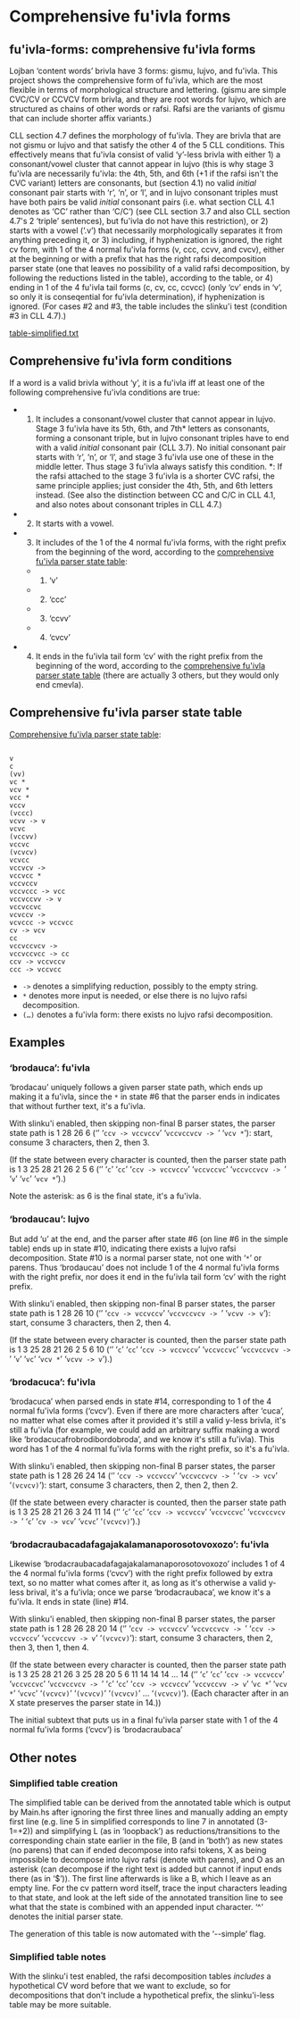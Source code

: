 # Comprehensive fu'ivla forms

## fu'ivla-forms: comprehensive fu'ivla forms

Lojban ‘content words’ brivla have 3 forms: gismu, lujvo, and fu'ivla.  This
project shows the comprehensive form of fu'ivla, which are the most flexible in
terms of morphological structure and lettering.  (gismu are simple CVC/CV or
CCVCV form brivla, and they are root words for lujvo, which are structured as
chains of other words or rafsi.  Rafsi are the variants of gismu that can
include shorter affix variants.)

CLL section 4.7 defines the morphology of fu'ivla. They are brivla that are not
gismu or lujvo and that satisfy the other 4 of the 5 CLL conditions. This
effectively means that fu'ivla consist of valid ‘y’-less brivla with either 1)
a consonant/vowel cluster that cannot appear in lujvo (this is why stage 3
fu'ivla are necessarily fu'ivla: the 4th, 5th, and 6th (+1 if the rafsi isn't
the CVC variant) letters are consonants, but (section 4.1) no valid _initial_
consonant pair starts with ‘r’, ‘n’, or ‘l’, and in lujvo consonant triples
must have both pairs be valid _initial_ consonant pairs (i.e. what section CLL
4.1 denotes as ‘CC’ rather than ‘C/C’) (see CLL section 3.7 and also CLL
section 4.7's 2 ‘triple’ sentences), but fu'ivla do not have this restriction),
or 2) starts with a vowel (‘.v’) that necessarily morphologically separates it
from anything preceding it, or 3) including, if hyphenization is ignored, the
right cv form, with 1 of the 4 normal fu'ivla forms (v, ccc, ccvv, and cvcv),
either at the beginning or with a prefix that has the right rafsi decomposition
parser state (one that leaves no possibility of a valid rafsi decomposition, by
following the reductions listed in the table), according to the table, or 4)
ending in 1 of the 4 fu'ivla tail forms (c, cv, cc, ccvcc) (only ‘cv’ ends in
‘v’, so only it is conseqential for fu'ivla determination), if hyphenization is
ignored.  (For cases #2 and #3, the table includes the slinku'i test (condition
#3 in CLL 4.7).)

[table-simplified.txt](table-simplified.txt)

## Comprehensive fu'ivla form conditions

If a word is a valid brivla without ‘y’, it is a fu'ivla iff at least one of
the following comprehensive fu'ivla conditions are true:

- 1) It includes a consonant/vowel cluster that cannot appear in lujvo.  Stage
  3 fu'ivla have its 5th, 6th, and 7th\* letters as consonants, forming a
  consonant triple, but in lujvo consonant triples have to end with a valid
  _initial_ consonant pair (CLL 3.7).  No initial consonant pair starts with
  ‘r’, ‘n’, or ‘l’, and stage 3 fu'ivla use one of these in the middle letter.
  Thus stage 3 fu'ivla always satisfy this condition.  \*: If the rafsi
  attached to the stage 3 fu'ivla is a shorter CVC rafsi, the same principle
  applies; just consider the 4th, 5th, and 6th letters instead.  (See also the
  distinction between CC and C/C in CLL 4.1, and also notes about consonant
  triples in CLL 4.7.)
- 2) It starts with a vowel.
- 3) It includes of the 1 of the 4 normal fu'ivla forms, with the right prefix
     from the beginning of the word, according to the [comprehensive fu'ivla
     parser state table](table-simplified.txt):
	- 1) ‘v’
	- 2) ‘ccc’
	- 3) ‘ccvv’
	- 4) ‘cvcv’
- 4) It ends in the fu'ivla tail form ‘cv’ with the right prefix from the
     beginning of the word, according to the [comprehensive fu'ivla parser
     state table](table-simplified.txt) (there are actually 3 others, but they
     would only end cmevla).

## Comprehensive fu'ivla parser state table

[Comprehensive fu'ivla parser state table](table-simplified.txt):

```

v
c
(vv)
vc *
vcv *
vcc *
vccv
(vccc)
vcvv -> v
vcvc
(vccvv)
vccvc
(vcvcv)
vcvcc
vccvcv -> 
vccvcc *
vccvccv
vccvccc -> vcc
vccvccvv -> v
vccvccvc
vcvccv -> 
vcvccc -> vccvcc
cv -> vcv
cc
vccvccvcv -> 
vccvccvcc -> cc
ccv -> vccvccv
ccc -> vccvcc
```

- `->` denotes a simplifying reduction, possibly to the empty string.
- `*` denotes more input is needed, or else there is no lujvo rafsi decomposition.
- `(…)` denotes a fu'ivla form: there exists no lujvo rafsi decomposition.

## Examples

### ‘brodauca’: fu'ivla

‘brodacau’ uniquely follows a given parser state path, which ends up making it
a fu'ivla, since the `*` in state #6 that the parser ends in indicates that
without further text, it's a fu'ivla.

With slinku'i enabled, then skipping non-final B parser states, the parser
state path is 1 28 26 6 (‘’ ‘`ccv -> vccvccv`’ ‘`vccvccvcv -> `’ ‘`vcv *`’): start, consume 3 characters, then 2, then 3.

(If the state between every character is counted, then the parser state path is
1 3 25 28 21 26 2 5 6 (‘’ ‘`c`’ ‘`cc`’ ‘`ccv -> vccvccv`’ ‘`vccvccvc`’  ‘`vccvccvcv -> `’ ‘`v`’ ‘`vc`’ ‘`vcv *`’).)

Note the asterisk: as 6 is the final state, it's a fu'ivla.

### ‘brodaucau’: lujvo

But add ‘u’ at the end, and the parser after state #6 (on line #6 in the simple
table) ends up in state #10, indicating there exists a lujvo rafsi
decomposition.  State #10 is a normal parser state, not one with ‘`*`’ or
parens.  Thus ‘brodaucau’ does not include 1 of the 4 normal fu'ivla forms with
the right prefix, nor does it end in the fu'ivla tail form ‘cv’ with the right
prefix.

With slinku'i enabled, then skipping non-final B parser states, the parser
state path is 1 28 26 10 (‘’ ‘`ccv -> vccvccv`’ ‘`vccvccvcv -> `’ ‘`vcvv -> v`’): start, consume 3 characters, then 2, then 4.

(If the state between every character is counted, then the parser state path is
1 3 25 28 21 26 2 5 6 10 (‘’ ‘`c`’ ‘`cc`’ ‘`ccv -> vccvccv`’ ‘`vccvccvc`’  ‘`vccvccvcv -> `’ ‘`v`’ ‘`vc`’ ‘`vcv *`’ ‘`vcvv -> v`’).)

### ‘brodacuca’: fu'ivla

‘brodacuca’ when parsed ends in state #14, corresponding to 1 of the 4 normal
fu'ivla forms (‘cvcv’).  Even if there are more characters after ‘cuca’, no
matter what else comes after it provided it's still a valid y-less brivla, it's
still a fu'ivla (for example, we could add an arbitrary suffix making a word
like ‘brodacucafrobrodibordobroda’, and we know it's still a fu'ivla).  This
word has 1 of the 4 normal fu'ivla forms with the right prefix, so it's a
fu'ivla.

With slinku'i enabled, then skipping non-final B parser states, the parser
state path is 1 28 26 24 14 (‘’ ‘`ccv -> vccvccv`’ ‘`vccvccvcv -> `’ ‘`cv -> vcv`’ ‘`(vcvcv)`’): start, consume 3 characters, then 2, then 2, then 2.

(If the state between every character is counted, then the parser state path is
1 3 25 28 21 26 3 24 11 14 (‘’ ‘`c`’ ‘`cc`’ ‘`ccv -> vccvccv`’ ‘`vccvccvc`’  ‘`vccvccvcv -> `’ ‘`c`’ ‘`cv -> vcv`’ ‘`vcvc`’ ‘`(vcvcv)`’).)

### ‘brodacraubacadafagajakalamanaporosotovoxozo’: fu'ivla

Likewise ‘brodacraubacadafagajakalamanaporosotovoxozo’ includes 1 of 4 the 4
normal fu'ivla forms (‘cvcv’) with the right prefix followed by extra text, so
no matter what comes after it, as long as it's otherwise a valid y-less brival,
it's a fu'ivla; once we parse ‘brodacraubaca’, we know it's a fu'ivla.  It ends
in state (line) #14.

With slinku'i enabled, then skipping non-final B parser states, the parser
state path is 1 28 26 28 20 14 (‘’ ‘`ccv -> vccvccv`’ ‘`vccvccvcv -> `’ ‘`ccv -> vccvccv`’ ‘`vccvccvv -> v`’ ‘`(vcvcv)`’): start, consume 3 characters, then 2, then 3, then 1, then 4.

(If the state between every character is counted, then the parser state path is
1 3 25 28 21 26 3 25 28 20 5 6 11 14 14 14 … 14 (‘’ ‘`c`’ ‘`cc`’ ‘`ccv -> vccvccv`’ ‘`vccvccvc`’ ‘`vccvccvcv -> `’ ‘`c`’ ‘`cc`’ ‘`ccv -> vccvccv`’ ‘`vccvccvv -> v`’ ‘`vc *`’ ‘`vcv *`’ ‘`vcvc`’ ‘`(vcvcv)`’ ‘`(vcvcv)`’ ‘`(vcvcv)`’ … ‘`(vcvcv)`’).
(Each character after in an X state preserves the parser state in 14.))

The initial subtext that puts us in a final fu'ivla parser state with 1 of the
4 normal fu'ivla forms (‘cvcv’) is ‘brodacraubaca’

## Other notes

### Simplified table creation

The simplified table can be derived from the annotated table which is output by
Main.hs after ignoring the first three lines and manually adding an empty first
line (e.g. line 5 in simplified corresponds to line 7 in annotated (3-1=+2))
and simplifying L (as in ‘loopback’) as reductions/transitions to the
corresponding chain state earlier in the file, B (and in ‘both’) as new states
(no parens) that can if ended decompose into rafsi tokens, X as being
impossible to decompose into lujvo rafsi (denote with parens), and O as an
asterisk (can decompose if the right text is added but cannot if input ends
there (as in ‘$’)).  The first line afterwards is like a B, which I leave as an
empty line.  For the cv pattern word itself, trace the input characters leading
to that state, and look at the left side of the annotated transition line to
see what that the state is combined with an appended input character.  ‘^’
denotes the initial parser state.

The generation of this table is now automated with the ‘--simple’ flag.

### Simplified table notes

With the slinku'i test enabled, the rafsi decomposition tables _includes_ a
hypothetical CV word before that we want to exclude, so for decompositions that
don't include a hypothetical prefix, the slinku'i-less table may be more
suitable.
